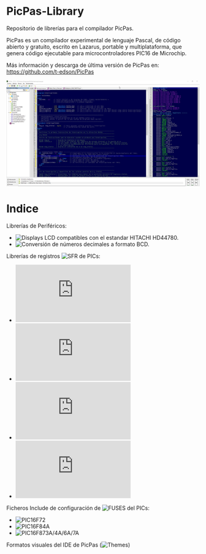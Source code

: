# PicPas-Library

Repositorio de librerías para el compilador PicPas.

PicPas es un compilador experimental de lenguaje Pascal, de código abierto y gratuito, escrito en Lazarus, portable y multiplataforma, que genera código ejecutable para microcontroladores PIC16 de Microchip.

Más información y descarga de última versión de PicPas en: https://github.com/t-edson/PicPas

![IDE Personalizado de PicPas](https://raw.githubusercontent.com/AguHDz/PicPas-Librerias_y_Programas/master/IDE_PicPas_Personalizado.jpg "IDE Personalizado de PicPas")

# Indice

Librerías de Periféricos:
- ![Displays LCD compatibles con el estandar HITACHI HD44780.](https://github.com/AguHDz/PicPas-Library/tree/master/LCD)
- ![Conversión de números decimales a formato BCD.](https://github.com/AguHDz/PicPas-Library/tree/master/DECtoBCD)

Librerías de registros ![SFR de PICs](https://github.com/AguHDz/PicPas-Library/blob/master/SFR_MICROCONTROLADORES):
- ![PIC16C63](https://github.com/AguHDz/PicPas-Library/blob/master/SFR_MICROCONTROLADORES/PIC16C63.pas)
- ![PIC16F72](https://github.com/AguHDz/PicPas-Library/blob/master/SFR_MICROCONTROLADORES/PIC16F72.pas)
- ![PIC16F84A](https://github.com/AguHDz/PicPas-Library/blob/master/SFR_MICROCONTROLADORES/PIC16F84A.pas)
- ![PIC16F877A](https://github.com/AguHDz/PicPas-Library/blob/master/SFR_MICROCONTROLADORES/PIC16F877A.pas)

Ficheros Include de configuración de ![FUSES del PICs](https://github.com/AguHDz/PicPas-Library/blob/master/FUSES_MICROCONTROLADORES):
- ![PIC16F72](https://github.com/AguHDz/PicPas-Library/blob/master/FUSES_MICROCONTROLADORES/FUSES_16F72.inc)
- ![PIC16F84A](https://github.com/AguHDz/PicPas-Library/blob/master/FUSES_MICROCONTROLADORES/FUSES_16F84A.inc)
- ![PIC16F873A/4A/6A/7A](https://github.com/AguHDz/PicPas-Library/blob/master/FUSES_MICROCONTROLADORES/FUSES_16F87XA.inc)

Formatos visuales del IDE de PicPas (![Themes](https://github.com/AguHDz/PicPas-Library/tree/master/THEMES))
